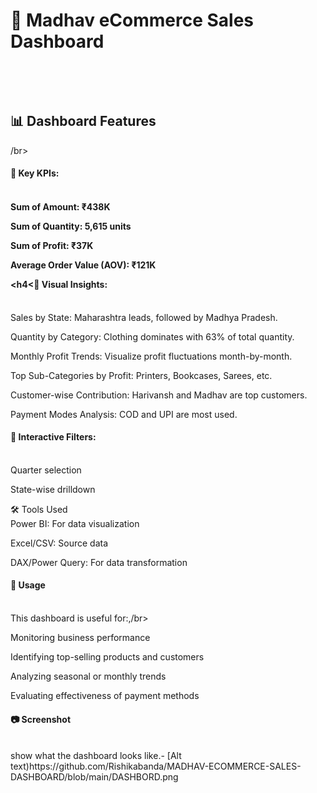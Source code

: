 <h1>🛒 Madhav eCommerce Sales Dashboard</h1> </br>
<p><his project presents an interactive Power BI dashboard analyzing sales data from an eCommerce platform. It helps visualize key metrics including revenue, quantity sold, profit, average order value (AOV), and performance trends across months, categories, states, and customers.</p> </br>

<h2>📊 Dashboard Features</h2> /br>
<h4>🔹 Key KPIs: <h4> </br>
Sum of Amount: ₹438K</br>

Sum of Quantity: 5,615 units</br>

Sum of Profit: ₹37K</br>

Average Order Value (AOV): ₹121K</br>

<h4<🔹 Visual Insights:</h4> </br>
Sales by State: Maharashtra leads, followed by Madhya Pradesh.</br>

Quantity by Category: Clothing dominates with 63% of total quantity. </br>

Monthly Profit Trends: Visualize profit fluctuations month-by-month.</br>

Top Sub-Categories by Profit: Printers, Bookcases, Sarees, etc.</br>

Customer-wise Contribution: Harivansh and Madhav are top customers.</br>

Payment Modes Analysis: COD and UPI are most used.</br>

<h4>🔹 Interactive Filters:</h4> </br>
Quarter selection</br>

State-wise drilldown</br>

🛠️ Tools Used</br>
Power BI: For data visualization</br>

Excel/CSV: Source data</br>

DAX/Power Query: For data transformation</br>

<h4>📌 Usage</h4> </br>
This dashboard is useful for:,/br>

Monitoring business performance</br>

Identifying top-selling products and customers</br>

Analyzing seasonal or monthly trends</br>

Evaluating effectiveness of payment methods</br>

<h4>📷 Screenshot</h4> </br>
show what the dashboard looks like.- [Alt text)https://github.com/Rishikabanda/MADHAV-ECOMMERCE-SALES-DASHBOARD/blob/main/DASHBORD.png </br>

